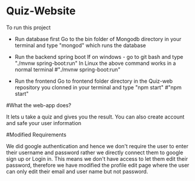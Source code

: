 # Quiz-Website

To run this project
* Run database first
     Go to the bin folder of Mongodb directory in your terminal and type "mongod" which runs the database
     
* Run the backend spring boot
     If on windows - go to git bash and type "./mvnw spring-boot:run"
     In Linux the above command works in a normal terminal
     #"./mvnw spring-boot:run"
     
* Run the frontend
    Go to frontend folder directory in the Quiz-web repository you clonned in your terminal and type "npm start"
   #"npm start"
   

#What the web-app does?

It lets u take a quiz and gives you the result.
You can also create account and safe your user information

#Modified Requirements

We did google authentication and hence we don't require the user to enter their username and password rather we directly connect them
to google sign up or Login in. This means we don't have access to let them edit their password, therefore we have modified the profile
edit page where the user can only edit their email and user name but not password.









